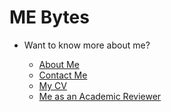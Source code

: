 # ME Bytes

- Want to know more about me?

    - [About Me](about.md)
    - [Contact Me](contact.md)
    - [My CV](cv.md)
    - [Me as an Academic Reviewer](reviewer.md)





